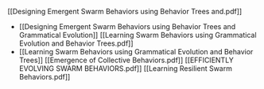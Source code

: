[[Designing Emergent Swarm Behaviors using Behavior Trees and.pdf]]
* [[Designing Emergent Swarm Behaviors using Behavior Trees and Grammatical Evolution]]
[[Learning Swarm Behaviors using Grammatical Evolution and Behavior Trees.pdf]]
* [[Learning Swarm Behaviors using Grammatical Evolution and Behavior Trees]]
[[Emergence of Collective Behaviors.pdf]]
[[EFFICIENTLY EVOLVING SWARM BEHAVIORS.pdf]]
[[Learning Resilient Swarm Behaviors.pdf]]